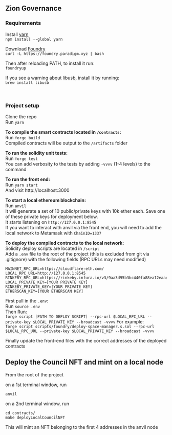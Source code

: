 <h2>Zion Governance</h2>

<h3>Requirements</h3>

Install [yarn](https://classic.yarnpkg.com/lang/en/docs/install/#mac-stable)\
`npm install --global yarn`

Download [Foundry](https://github.com/foundry-rs/foundry)\
`curl -L https://foundry.paradigm.xyz | bash`

Then after reloading PATH, to install it run:\
`foundryup`

If you see a warning about libusb, install it by running:\
`brew install libusb`

<br>

<h3>Project setup</h3>

Clone the repo\
Run `yarn`

<b>To compile the smart contracts located in `/contracts`:</b>\
 Run `forge build`\
 Compiled contracts will be output to the `/artifacts` folder

<b>To run the solidity unit tests:</b>\
 Run `forge test`\
 You can add verbosity to the tests by adding `-vvvv` (1-4 levels) to the command

<b>To run the front end:</b>\
 Run `yarn start`\
 And visit http://localhost:3000

<b>To start a local ethereum blockchain:</b>\
 Run `anvil`\
 It will generate a set of 10 public/private keys with 10k ether each. Save one of these private keys for deployment below.\
 It starts listening on `http://127.0.0.1:8545`\
 If you want to interact with anvil via the front end, you will need to add the local network to Metamask with `ChainID=1337`

<b>To deploy the compiled contracts to the local network:</b>\
 Solidity deploy scripts are located in `/script`\
 Add a `.env` file to the root of the project (this is excluded from git via .gitignore) with the following fields (RPC URLs may need modified)

```
MAINNET_RPC_URL=https://cloudflare-eth.com/
LOCAL_RPC_URL=http://127.0.0.1:8545
RINKEBY_RPC_URL=https://rinkeby.infura.io/v3/9aa3d95b3bc440fa88ea12eaa4456161
LOCAL_PRIVATE_KEY=[YOUR PRIVATE KEY]
RINKEBY_PRIVATE_KEY=[YOUR PRIVATE KEY]
ETHERSCAN_KEY=[YOUR ETHERSCAN KEY]
```

First pull in the `.env`:\
 Run `source .env`\
 Then Run:\
 `forge script [PATH TO DEPLOY SCRIPT] --rpc-url $LOCAL_RPC_URL --private-key $LOCAL_PRIVATE_KEY --broadcast -vvvv`
For example: \
`forge script scripts/foundry/deploy-space-manager.s.sol --rpc-url $LOCAL_RPC_URL --private-key $LOCAL_PRIVATE_KEY --broadcast -vvvv`

Finally update the front-end files with the correct addresses of the deployed contracts

## Deploy the Council NFT and mint on a local node

From the root of the project

on a 1st terminal window, run

```
anvil
```

on a 2nd terminal window, run

```
cd contracts/
make deployLocalCouncilNFT
```

This will mint an NFT belonging to the first 4 addresses in the anvil node
